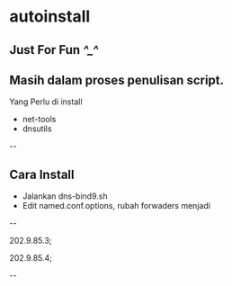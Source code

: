 # autoinstall
Just For Fun *^_^*
--
Masih dalam proses penulisan script.
--
Yang Perlu di install
- net-tools
- dnsutils

--
## Cara Install
- Jalankan dns-bind9.sh
- Edit named.conf.options, rubah forwaders menjadi

--

202.9.85.3;

202.9.85.4;

--
